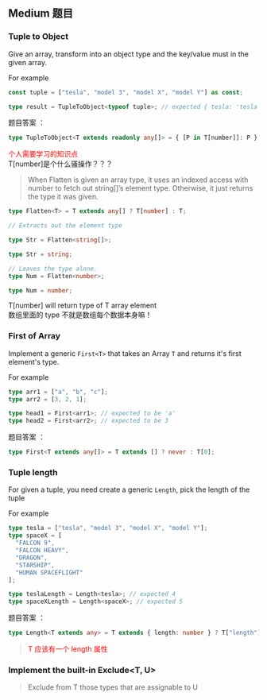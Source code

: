 ## Medium 题目

### Tuple to Object

Give an array, transform into an object type and the key/value must in the given array.

For example

```ts
const tuple = ["tesla", "model 3", "model X", "model Y"] as const;

type result = TupleToObject<typeof tuple>; // expected { tesla: 'tesla', 'model 3': 'model 3', 'model X': 'model X', 'model Y': 'model Y'}
```

题目答案 ：

```ts
type TupleToObject<T extends readonly any[]> = { [P in T[number]]: P };
```

<font color='red'>个人需要学习的知识点</font> \
T[number]是个什么骚操作？？？

> When Flatten is given an array type, it uses an indexed access with number to fetch out string[]’s element type. Otherwise, it just returns the type it was given.

```ts
type Flatten<T> = T extends any[] ? T[number] : T;

// Extracts out the element type

type Str = Flatten<string[]>;

type Str = string;

// Leaves the type alone.
type Num = Flatten<number>;

type Num = number;
```

T[number] will return type of T array element \
数组里面的 type 不就是数组每个数据本身嘛！

### First of Array

Implement a generic `First<T>` that takes an Array `T` and returns it's first element's type.

For example

```ts
type arr1 = ["a", "b", "c"];
type arr2 = [3, 2, 1];

type head1 = First<arr1>; // expected to be 'a'
type head2 = First<arr2>; // expected to be 3
```

题目答案 ：

```ts
type First<T extends any[]> = T extends [] ? never : T[0];
```

### Tuple length

For given a tuple, you need create a generic `Length`, pick the length of the tuple

For example

```ts
type tesla = ["tesla", "model 3", "model X", "model Y"];
type spaceX = [
  "FALCON 9",
  "FALCON HEAVY",
  "DRAGON",
  "STARSHIP",
  "HUMAN SPACEFLIGHT"
];

type teslaLength = Length<tesla>; // expected 4
type spaceXLength = Length<spaceX>; // expected 5
```

题目答案 ：

```ts
type Length<T extends any> = T extends { length: number } ? T["length"] : never;
```

> <font color='red'>T 应该有一个 length 属性</font>

### Implement the built-in Exclude<T, U>
> Exclude from T those types that are assignable to U
